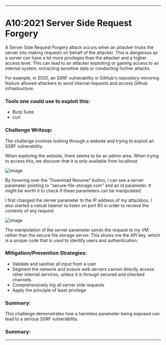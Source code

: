 ***
# A10:2021 Server Side Request Forgery

A Server Side Request Forgery attack occurs when an attacker tricks the server into making requests on behalf of the attacker. This is dangerous as a server can have a lot more privileges than the attacker and a higher access level. This can lead to an attacker exploiting or gaining access to an internal system, extracting sensitive data or conducting further attacks. 

For example, in 2020, an SSRF vulnerability in GitHub's repository mirroring feature allowed attackers to send internal requests and access Github infrastructure.

### Tools one could use to exploit this:
- Burp Suite
- curl

  
### Challenge Writeup:

The challenge involves looking through a website and trying to exploit an SSRF vulnerability. 

When exploring the website, there seems to be an admin area. When trying to access this, we discover that it is only available from localhost. 

![image](https://github.com/user-attachments/assets/781773d1-823a-47b1-9380-9005b11d2083)

By hovering over the "Download Resume" button, I can see a server parameter pointing to "secure-file-storage.com" and an id parameter. It might be worth it to check if these parameters can be manipulated.

I first changed the server parameter to the IP address of my attackbox. 
I also started a netcat listener to listen on port 80 in order to recieve the contents of any request. 

![image](https://github.com/user-attachments/assets/7aeaba1f-c39f-4cb1-856d-77a3eae1376a)

The manipulation of the server parameter sends the request to my VM rather than the secure file storage server. This shows me the API key, which is a unique code that is used to identify users and authentication.



### Mitigation/Prevention Strategies:

- Validate and sanitise all input from a user
- Segment the network and ensure web servers cannot directly access other internal services, unless it is through secured and checked channels. 
- Comprehensively log all server side requests 
- Apply the principle of least privilege

### Summary:

This challenge demonstrates how a harmless parameter being exposed can lead to a serious SSRF vulnerability. 



### Summary:



***

